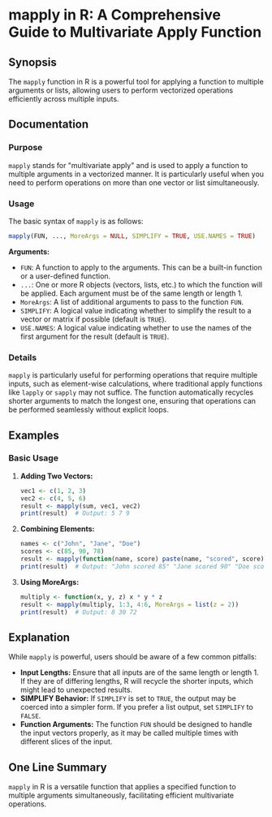 <!--
Meta Description: # mapply in R: A Comprehensive Guide to Multivariate Apply Function ## Synopsis The `mapply` function in R is a powerful tool for applying a function ...
Meta Keywords: function, mapply, arguments, result, multiple
-->

# mapply in R: A Comprehensive Guide to Multivariate Apply Function

## Synopsis
The `mapply` function in R is a powerful tool for applying a function to multiple arguments or lists, allowing users to perform vectorized operations efficiently across multiple inputs.

## Documentation

### Purpose
`mapply` stands for "multivariate apply" and is used to apply a function to multiple arguments in a vectorized manner. It is particularly useful when you need to perform operations on more than one vector or list simultaneously.

### Usage
The basic syntax of `mapply` is as follows:

```R
mapply(FUN, ..., MoreArgs = NULL, SIMPLIFY = TRUE, USE.NAMES = TRUE)
```

**Arguments:**
- `FUN`: A function to apply to the arguments. This can be a built-in function or a user-defined function.
- `...`: One or more R objects (vectors, lists, etc.) to which the function will be applied. Each argument must be of the same length or length 1.
- `MoreArgs`: A list of additional arguments to pass to the function `FUN`.
- `SIMPLIFY`: A logical value indicating whether to simplify the result to a vector or matrix if possible (default is `TRUE`).
- `USE.NAMES`: A logical value indicating whether to use the names of the first argument for the result (default is `TRUE`).

### Details
`mapply` is particularly useful for performing operations that require multiple inputs, such as element-wise calculations, where traditional apply functions like `lapply` or `sapply` may not suffice. The function automatically recycles shorter arguments to match the longest one, ensuring that operations can be performed seamlessly without explicit loops.

## Examples

### Basic Usage

1. **Adding Two Vectors:**
   ```R
   vec1 <- c(1, 2, 3)
   vec2 <- c(4, 5, 6)
   result <- mapply(sum, vec1, vec2)
   print(result)  # Output: 5 7 9
   ```

2. **Combining Elements:**
   ```R
   names <- c("John", "Jane", "Doe")
   scores <- c(85, 90, 78)
   result <- mapply(function(name, score) paste(name, "scored", score), names, scores)
   print(result)  # Output: "John scored 85" "Jane scored 90" "Doe scored 78"
   ```

3. **Using MoreArgs:**
   ```R
   multiply <- function(x, y, z) x * y * z
   result <- mapply(multiply, 1:3, 4:6, MoreArgs = list(z = 2))
   print(result)  # Output: 8 30 72
   ```

## Explanation
While `mapply` is powerful, users should be aware of a few common pitfalls:

- **Input Lengths:** Ensure that all inputs are of the same length or length 1. If they are of differing lengths, R will recycle the shorter inputs, which might lead to unexpected results.
- **SIMPLIFY Behavior:** If `SIMPLIFY` is set to `TRUE`, the output may be coerced into a simpler form. If you prefer a list output, set `SIMPLIFY` to `FALSE`.
- **Function Arguments:** The function `FUN` should be designed to handle the input vectors properly, as it may be called multiple times with different slices of the input.

## One Line Summary
`mapply` in R is a versatile function that applies a specified function to multiple arguments simultaneously, facilitating efficient multivariate operations.